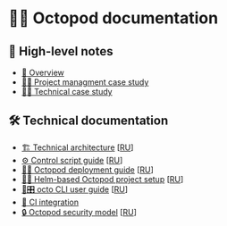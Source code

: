 # 🐙📑 Octopod documentation

## 🔭 High-level notes
- [🐙 Overview](en/Overview.md)
- [🧑‍🔬 Project managment case study](en/PM_case_study.md)
- [🧑‍💻 Technical case study](en/Tech_case_study.md)

## 🛠️ Technical documentation
- [🏗 Technical architecture](en/Technical_architecture.md) [[RU](ru/Technical_architecture.md)]
- [⚙️ Control script guide](en/Control_scripts.md) [[RU](ru/Control_scripts.md)]
- [🔧🐙 Octopod deployment guide](en/Octopod_deployment_guide.md) [[RU](ru/Octopod_deployment_with_K8S.md)]
- [🔧🚀 Helm-based Octopod project setup](en/Helm-based_deployment_guide.md) [[RU](ru/Helm-based_deployment_guide.md)]
- [🐙🎛 octo CLI user guide](en/Octo_user_guide.md)  [[RU](ru/Octo_user_guide.md)]
- [🤖 CI integration](en/Integration.md)
- [🔒 Octopod security model](en/Security_model.md)  [[RU](ru/Security_model.md)]
